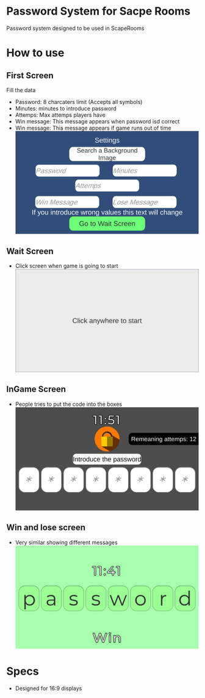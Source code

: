 # Password System for Sacpe Rooms
 Password system designed to be used in ScapeRooms
# How to use
## First Screen
Fill the data
* Password: 8 charcaters limit (Accepts all symbols)
* Minutes: minutes to introduce password
* Attemps: Max attemps players have
* Win message: This message appears when password isd correct
* Win message: This message appears if game runs out of time  
![First Screen](https://github.com/lakescorp/Password-System-for-Scape-Rooms/blob/main/ReadMe/Captura%20de%20pantalla%202021-11-29%20223342.png)

## Wait Screen
* Click screen when game is going to start
![Wait Screen](https://raw.githubusercontent.com/lakescorp/Password-System-for-Scape-Rooms/main/ReadMe/Captura%20de%20pantalla%202021-11-29%20223647.png?token=ANXXPT45XBUUYWYIQ6SC343BUVE42)

## InGame Screen
* People tries to put the code into the boxes
![Game Screen](https://raw.githubusercontent.com/lakescorp/Password-System-for-Scape-Rooms/main/ReadMe/Captura%20de%20pantalla%202021-11-29%20223708.png?token=ANXXPTY4T5MRMRC2BJUCQ5TBUVFBI)

## Win and lose screen
* Very similar showing different messages
![Win Screen](https://raw.githubusercontent.com/lakescorp/Password-System-for-Scape-Rooms/main/ReadMe/Captura%20de%20pantalla%202021-11-29%20223729.png?token=ANXXPT2GGUUJSPOK4OEAGT3BUVFEI)

# Specs
* Designed for 16:9 displays
